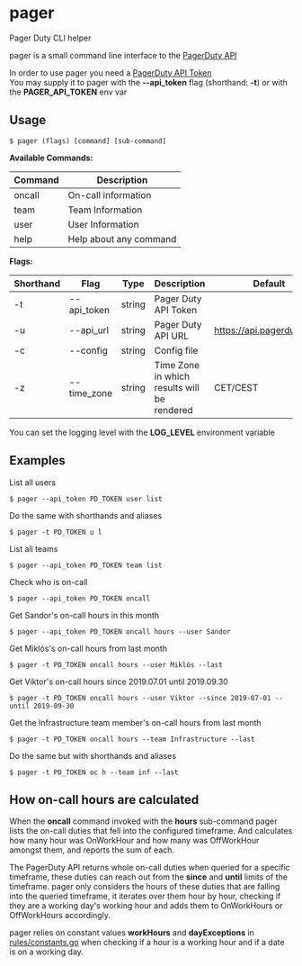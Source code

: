 # pager
Pager Duty CLI helper

pager is a small command line interface to the [PagerDuty API](https://api-reference.pagerduty.com/#!/API_Reference/get_api_reference)

In order to use pager you need a [PagerDuty API Token](https://support.pagerduty.com/docs/generating-api-keys)\
You may supply it to pager with the **--api_token** flag (shorthand: **-t**) or with the **PAGER_API_TOKEN** env var

## Usage

```SHELL
$ pager (flags) [command] [sub-command]
```

**Available Commands:**

|Command|Description|
|-|-|
|oncall|On-call information|
|team|Team Information|
|user|User Information|
|help|Help about any command|

**Flags:**

|Shorthand|Flag|Type|Description|Default|
|-|-|-|-|-|
|-t|--api_token|string|Pager Duty API Token|
|-u|--api_url|string|Pager Duty API URL|https://api.pagerduty.com|
|-c|--config|string|Config file|
|-z|--time_zone|string|Time Zone in which results will be rendered|CET/CEST|

You can set the logging level with the **LOG_LEVEL** environment variable

## Examples

List all users
```SHELL
$ pager --api_token PD_TOKEN user list
```

Do the same with shorthands and aliases
```SHELL
$ pager -t PD_TOKEN u l
```

List all teams
```SHELL
$ pager --api_token PD_TOKEN team list
```

Check who is on-call
```SHELL
$ pager --api_token PD_TOKEN oncall
```

Get Sandor's on-call hours in this month
```SHELL
$ pager --api_token PD_TOKEN oncall hours --user Sandor
```

Get Miklós's on-call  hours from last month
```SHELL
$ pager -t PD_TOKEN oncall hours --user Miklós --last
```

Get Viktor's on-call  hours since 2019.07.01 until 2019.09.30
```SHELL
$ pager -t PD_TOKEN oncall hours --user Viktor --since 2019-07-01 --until 2019-09-30
```

Get the Infrastructure team member's on-call hours from last month
```SHELL
$ pager -t PD_TOKEN oncall hours --team Infrastructure --last
```

Do the same but with shorthands and aliases
```SHELL
$ pager -t PD_TOKEN oc h --team inf --last
```

## How on-call hours are calculated

When the **oncall** command invoked with the **hours** sub-command pager lists the on-call duties that fell into the configured timeframe. And calculates how many hour was OnWorkHour and how many was OffWorkHour amongst them, and reports the sum of each.

The PagerDuty API returns whole on-call duties when queried for a specific timeframe, these duties can reach out from the **since** and **until** limits of the timeframe. pager only considers the hours of these duties that are falling into the queried timeframe, it iterates over them hour by hour, checking if they are a working day's working hour and adds them to OnWorkHours or OffWorkHours accordingly.

pager relies on constant values **workHours** and **dayExceptions** in [rules/constants.go](rules/constants.go) when checking if a hour is a working hour and if a date is on a working day.
